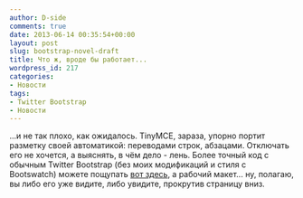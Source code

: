 ```yaml
---
author: D-side
comments: true
date: 2013-06-14 00:35:54+00:00
layout: post
slug: bootstrap-novel-draft
title: Что ж, вроде бы работает...
wordpress_id: 217
categories:
- Новости
tags:
- Twitter Bootstrap
- Новости
---
```


...и не так плохо, как ожидалось. TinyMCE, зараза, упорно портит разметку своей автоматикой: переводами строк, абзацами. Отключать его не хочется, а выяснять, в чём дело - лень. Более точный код с обычным Twitter Bootstrap (без моих модификаций и стиля с Bootswatch) можете пощупать [вот здесь](http://dside.ru/e/gp4/index.html), а рабочий макет... ну, полагаю, вы либо его уже видите, либо увидите, прокрутив страницу вниз.

